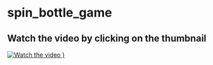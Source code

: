 # spin_bottle_game

## Watch the video by clicking on the thumbnail

[![Watch the video](https://github.com/user-attachments/assets/e2ce5360-a0dd-48d6-a684-b791ccc9af86)
)](https://www.loom.com/share/59dde9019bfc4d2cb04369e1466e9aae?sid=229c23f1-5e6d-446d-83c3-b415a965f139)


